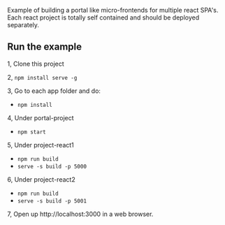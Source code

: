 Example of building a portal like micro-frontends for multiple react SPA's. Each react project is totally self contained and should be deployed separately.

## Run the example

1, Clone this project

2, `npm install serve -g`

3, Go to each app folder and do:

- `npm install`

4, Under portal-project

- `npm start`

5, Under project-react1

- `npm run build`
- `serve -s build -p 5000`

6, Under project-react2

- `npm run build`
- `serve -s build -p 5001`

7, Open up http://localhost:3000 in a web browser.
